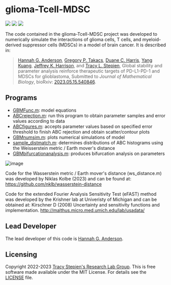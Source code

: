# glioma-Tcell-MDSC

<a href="https://github.com/stepien-lab/glioma-Tcell-MDSC/"><img src="https://img.shields.io/badge/GitHub-stepien--lab%2Fglioma--Tcell--MDSC-blue" /></a> <a href="https://doi.org/10.1101/2023.05.15.540846"><img src="https://img.shields.io/badge/bioRxiv-2023.05.15.540846-orange" /></a> <a href="LICENSE"><img src="https://img.shields.io/badge/license-MIT-blue.svg" /></a>

The code contained in the glioma-Tcell-MDSC project was developed to numerically simulate the interactions of glioma cells, T cells, and myeloid-derived suppressor cells (MDSCs) in a model of brain cancer. It is described in:
>[Hannah G. Anderson](https://github.com/HannahGrace314), [Gregory P. Takacs](https://pharmacology.med.ufl.edu/profile/takacs-gregory/), [Duane C. Harris](https://search.asu.edu/profile/2524814), [Yang Kuang](https://math.la.asu.edu/~kuang/), [Jeffrey K. Harrison](https://pharmacology.med.ufl.edu/profile/harrison-jeffrey/), and [Tracy L. Stepien](https://github.com/tstepien/), Global stability and parameter analysis reinforce therapeutic targets of PD-L1-PD-1 and MDSCs for glioblastoma, Submitted to _Journal of Mathematical Biology_, bioRxiv: [2023.05.15.540846](https://doi.org/10.1101/2023.05.15.540846).

## Programs
+ [GBMFunc.m](GBMFunc.m): model equations
+ [ABCrejection.m](ABCrejection.m): run this program to obtain parameter samples and error values according to data
+ [ABCfigures.m](ABCfigures.m): accepts parameter values based on specified error threshold to finish ABC rejection and obtain scatter/contour plots
+ [GBMnumsim.m](GBMnumsim.m): plots numerical simulations of model
+ [sample_distmatch.m](sample_distmatch.m): determines distributions of ABC histograms using the Weisserstein metric / Earth mover's distance
+ [GBMbifurcationanalysis.m](GBMbifurcationanalysis.m): produces bifurcation analysis on parameters

![image](https://user-images.githubusercontent.com/89090482/209017684-ac768527-f079-4604-a4ca-e719dde711b5.png)

Code for the Wasserstein metric / Earth mover's distance (ws_distance.m) was developed by Niklas Kolbe (2023) and can be found at: 
https://github.com/nklb/wasserstein-distance

Code for the extended Fourier Analysis Sensitivity Test (eFAST) method was developed by the Krishner lab at Univeristy of Michigan and can be obtained at:
Kirschner D (2008) Uncertainty and sensitivity functions and implementation.
http://malthus.micro.med.umich.edu/lab/usadata/


## Lead Developer
The lead developer of this code is [Hannah G. Anderson](https://github.com/HannahGrace314).

## Licensing
Copyright 2022-2023 [Tracy Stepien's Research Lab Group](https://github.com/stepien-lab/). This is free software made available under the MIT License. For details see the [LICENSE](LICENSE) file.
